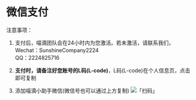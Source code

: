 # 微信支付

注意事项：

1. 支付后，喵滴团队会在24小时内为您激活。若未激活，请联系我们，  
Wechat：SunshineCompany2224  
QQ：2224825716  

2.  **支付时，请备注好您账号的L码(L-code)**，L码(L-code)在个人信息页，点击即可复制

3. 添加喵滴小助手微信(微信号也可以通过上方复制)
![「扫码」](https://sunshinesudio.com/pay/wechat.png)
